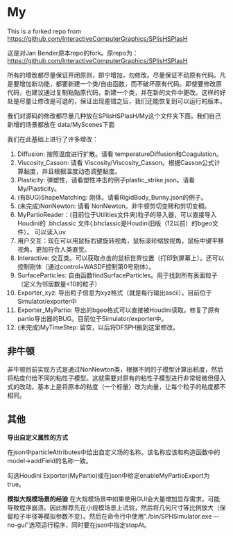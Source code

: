 # My
This is a forked repo from https://github.com/InteractiveComputerGraphics/SPlisHSPlasH


这是对Jan Bender原本repo的fork。原repo为：https://github.com/InteractiveComputerGraphics/SPlisHSPlasH

所有的增改都尽量保证开闭原则，即宁增加，勿修改。尽量保证不动原有代码。凡是要增加新功能，都要新建一个类/自由函数，而不破坏原有代码。即使要修改原代码，也建议通过复制粘贴原代码，新建一个类，并在新的文件中更改。这样的好处是尽量让修改是可退的，保证出现差错之后，我们还能恢复到可以运行的版本。

我们对源码的修改都尽量几种放在SPlisHSPlasH/My这个文件夹下面。我们自己新增的场景都放在 data/MyScenes下面


我们在此基础上进行了许多增改：
1. Diffusion: 按照温度进行扩散。请看 temperatureDiffusion和Coagulation。
2. Viscosity_Casson: 请看 Viscosity/Viscosity_Casson。根据Casson公式计算黏度，并且根据温度动态调整黏度。
3. Plasticity: 弹塑性，请看塑性冲击的例子plastic_strike.json。请看 My/Plasticity。
4. (有BUG)ShapeMatching: 刚体。请看RigidBody_Bunny.json的例子。
5. (未完成)NonNewton: 请看 NonNewton。非牛顿剪切变稀和剪切变稠。
6. MyPartioReader：(目前位于Utilities文件夹)粒子的导入器，可以直接导入Houdini的 .bhclassic 文件(.bhclassic是Houdini旧版（12以前）的bgeo文件）。 可以读入uv
7. 用户交互：现在可以用鼠标右键旋转视角，鼠标滚轮缩放视角，鼠标中键平移视角。更加符合人类直觉。
8. Interactive: 交互类。可以获取点击的鼠标世界位置（打印到屏幕上）。还可以控制刚体（通过control+WASDF控制第0号刚体）。
9. SurfaceParticles: 自由函数findSurfaceParticles。用于找到所有表面粒子（定义为邻居数量<10的粒子）
10.  Exporter_xyz: 导出粒子信息为xyz格式（就是每行输出ascii）。目前位于Simulator/exporter中
11.  Exporter_MyPartio: 导出的bgeo格式可以直接被Houdini读取。修复了原有partio导出器的BUG。目前位于Simulator/exporter中。
12. (未完成)MyTimeStep: 留空，以后将DFSPH搬到这里修改。

## 非牛顿
非牛顿目前实现方式是通过NonNewton类，根据不同的子模型计算出粘度，然后将粘度付给不同的粘性子模型。这就需要对原有的粘性子模型进行非常轻微但侵入式的改动。基本上是将原本的粘度（一个标量）改为向量，让每个粒子的粘度都不相同。


## 其他

**导出自定义属性的方式**

在json中particleAttributes中给出自定义场的名称。该名称应该和构造函数中的model->addField的名称一致。

勾选Houdini Exporter(MyPartio)或在json中给定enableMyPartioExport为true。

**模拟大规模场景的经验**
在大规模场景中如果使用GUI会大量增加显存需求，可能导致程序崩溃。因此推荐先在小规模场景上试验，然后将几何尺寸等比例放大（保留粒子半径等模拟参数不变）。然后在命令行中使用"./bin/SPHSimulator.exe –-no-gui"选项运行程序，同时要在json中指定stopAt。